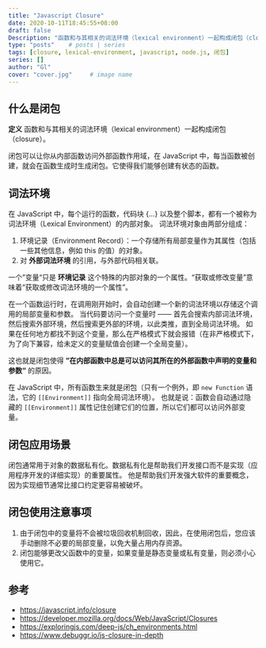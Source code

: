 ```yaml
---
title: "Javascript Closure"
date: 2020-10-11T18:45:55+08:00
draft: false
Description: "函数和与其相关的词法环境（lexical environment）一起构成闭包（closure）。闭包可以让你从内部函数访问外部函数作用域，在 JavaScript 中，每当函数被创建，就会在函数生成时生成闭包。"
type: "posts"    # posts | series
tags: [closure, lexical-environment, javascript, node.js, 闭包]
series: []
author: "Gl"
cover: "cover.jpg"     # image name
---
```


## 什么是闭包

**定义** 函数和与其相关的词法环境（lexical environment）一起构成闭包（closure）。

闭包可以让你从内部函数访问外部函数作用域，在 JavaScript 中，每当函数被创建，就会在函数生成时生成闭包。它使得我们能够创建有状态的函数。

## 词法环境

在 JavaScript 中，每个运行的函数，代码块 {...} 以及整个脚本，都有一个被称为 词法环境（Lexical Environment）的内部对象。
词法环境对象由两部分组成：

1. 环境记录（Environment Record）：一个存储所有局部变量作为其属性（包括一些其他信息，例如 this 的值）的对象。
1. 对 **外部词法环境** 的引用，与外部代码相关联。

一个”变量“只是 **环境记录** 这个特殊的内部对象的一个属性。“获取或修改变量”意味着“获取或修改词法环境的一个属性”。

在一个函数运行时，在调用刚开始时，会自动创建一个新的词法环境以存储这个调用的局部变量和参数。
当代码要访问一个变量时 —— 首先会搜索内部词法环境，然后搜索外部环境，然后搜索更外部的环境，以此类推，直到全局词法环境。
如果在任何地方都找不到这个变量，那么在严格模式下就会报错（在非严格模式下，为了向下兼容，给未定义的变量赋值会创建一个全局变量）。

这也就是闭包使得 **”在内部函数中总是可以访问其所在的外部函数中声明的变量和参数“** 的原因。

在 JavaScript 中，所有函数生来就是闭包（只有一个例外，即 `new Function` 语法，它的 `[[Environment]]` 指向全局词法环境）。
也就是说：函数会自动通过隐藏的 `[[Environment]]` 属性记住创建它们的位置，所以它们都可以访问外部变量。

## 闭包应用场景

闭包通常用于对象的数据私有化。数据私有化是帮助我们开发接口而不是实现（应用程序开发的详细实现）的重要属性。
他是帮助我们开发强大软件的重要概念，因为实现细节通常比接口约定更容易被破坏。

## 闭包使用注意事项

1. 由于闭包中的变量将不会被垃圾回收机制回收，因此，在使用闭包后，您应该手动删除不必要的局部变量，以免大量占用内存资源。
1. 闭包能够更改父函数中的变量，如果变量是静态变量或私有变量，则必须小心使用它。

## 参考

- <https://javascript.info/closure>
- <https://developer.mozilla.org/docs/Web/JavaScript/Closures>
- <https://exploringjs.com/deep-js/ch_environments.html>
- <https://www.debuggr.io/js-closure-in-depth>